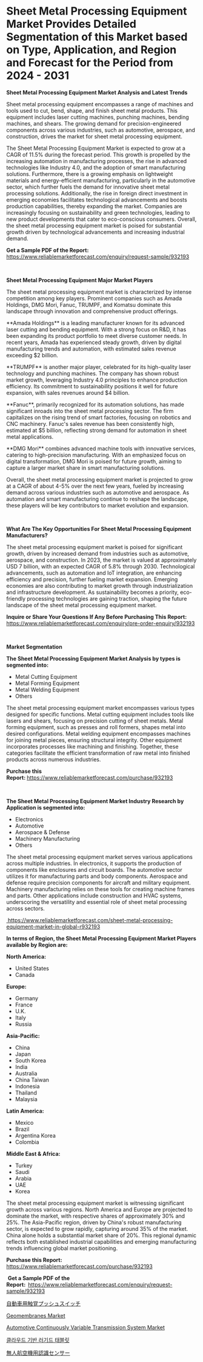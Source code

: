 <p><h1>Sheet Metal Processing Equipment Market Provides Detailed Segmentation of this Market based on Type, Application, and Region and Forecast for the Period from 2024 - 2031</h1></p><p><strong>Sheet Metal Processing Equipment Market Analysis and Latest Trends</strong></p>
<p><p>Sheet metal processing equipment encompasses a range of machines and tools used to cut, bend, shape, and finish sheet metal products. This equipment includes laser cutting machines, punching machines, bending machines, and shears. The growing demand for precision-engineered components across various industries, such as automotive, aerospace, and construction, drives the market for sheet metal processing equipment.</p><p>The Sheet Metal Processing Equipment Market is expected to grow at a CAGR of 11.5% during the forecast period. This growth is propelled by the increasing automation in manufacturing processes, the rise in advanced technologies like Industry 4.0, and the adoption of smart manufacturing solutions. Furthermore, there is a growing emphasis on lightweight materials and energy-efficient manufacturing, particularly in the automotive sector, which further fuels the demand for innovative sheet metal processing solutions. Additionally, the rise in foreign direct investment in emerging economies facilitates technological advancements and boosts production capabilities, thereby expanding the market. Companies are increasingly focusing on sustainability and green technologies, leading to new product developments that cater to eco-conscious consumers. Overall, the sheet metal processing equipment market is poised for substantial growth driven by technological advancements and increasing industrial demand.</p></p>
<p><strong>Get a Sample PDF of the Report:&nbsp;</strong> <a href="https://www.reliablemarketforecast.com/enquiry/request-sample/932193">https://www.reliablemarketforecast.com/enquiry/request-sample/932193</a></p>
<p>&nbsp;</p>
<p><strong>Sheet Metal Processing Equipment Major Market Players</strong></p>
<p><p>The sheet metal processing equipment market is characterized by intense competition among key players. Prominent companies such as Amada Holdings, DMG Mori, Fanuc, TRUMPF, and Komatsu dominate this landscape through innovation and comprehensive product offerings.</p><p>**Amada Holdings** is a leading manufacturer known for its advanced laser cutting and bending equipment. With a strong focus on R&D, it has been expanding its product portfolio to meet diverse customer needs. In recent years, Amada has experienced steady growth, driven by digital manufacturing trends and automation, with estimated sales revenue exceeding $2 billion.</p><p>**TRUMPF** is another major player, celebrated for its high-quality laser technology and punching machines. The company has shown robust market growth, leveraging Industry 4.0 principles to enhance production efficiency. Its commitment to sustainability positions it well for future expansion, with sales revenues around $4 billion.</p><p>**Fanuc**, primarily recognized for its automation solutions, has made significant inroads into the sheet metal processing sector. The firm capitalizes on the rising trend of smart factories, focusing on robotics and CNC machinery. Fanuc's sales revenue has been consistently high, estimated at $5 billion, reflecting strong demand for automation in sheet metal applications.</p><p>**DMG Mori** combines advanced machine tools with innovative services, catering to high-precision manufacturing. With an emphasized focus on digital transformation, DMG Mori is poised for future growth, aiming to capture a larger market share in smart manufacturing solutions.</p><p>Overall, the sheet metal processing equipment market is projected to grow at a CAGR of about 4-5% over the next few years, fueled by increasing demand across various industries such as automotive and aerospace. As automation and smart manufacturing continue to reshape the landscape, these players will be key contributors to market evolution and expansion.</p></p>
<p>&nbsp;</p>
<p><strong>What Are The Key Opportunities For Sheet Metal Processing Equipment Manufacturers?</strong></p>
<p><p>The sheet metal processing equipment market is poised for significant growth, driven by increased demand from industries such as automotive, aerospace, and construction. In 2023, the market is valued at approximately USD 7 billion, with an expected CAGR of 5.8% through 2030. Technological advancements, such as automation and IoT integration, are enhancing efficiency and precision, further fueling market expansion. Emerging economies are also contributing to market growth through industrialization and infrastructure development. As sustainability becomes a priority, eco-friendly processing technologies are gaining traction, shaping the future landscape of the sheet metal processing equipment market.</p></p>
<p><strong>Inquire or Share Your Questions If Any Before Purchasing This Report:</strong> <a href="https://www.reliablemarketforecast.com/enquiry/pre-order-enquiry/932193">https://www.reliablemarketforecast.com/enquiry/pre-order-enquiry/932193</a></p>
<p>&nbsp;</p>
<p><strong>Market Segmentation</strong></p>
<p><strong>The Sheet Metal Processing Equipment Market Analysis by types is segmented into:</strong></p>
<p><ul><li>Metal Cutting Equipment</li><li>Metal Forming Equipment</li><li>Metal Welding Equipment</li><li>Others</li></ul></p>
<p><p>The sheet metal processing equipment market encompasses various types designed for specific functions. Metal cutting equipment includes tools like lasers and shears, focusing on precision cutting of sheet metals. Metal forming equipment, such as presses and roll formers, shapes metal into desired configurations. Metal welding equipment encompasses machines for joining metal pieces, ensuring structural integrity. Other equipment incorporates processes like machining and finishing. Together, these categories facilitate the efficient transformation of raw metal into finished products across numerous industries.</p></p>
<p><strong>Purchase this Report:&nbsp;</strong><a href="https://www.reliablemarketforecast.com/purchase/932193">https://www.reliablemarketforecast.com/purchase/932193</a></p>
<p>&nbsp;</p>
<p><strong>The Sheet Metal Processing Equipment Market Industry Research by Application is segmented into:</strong></p>
<p><ul><li>Electronics</li><li>Automotive</li><li>Aerospace & Defense</li><li>Machinery Manufacturing</li><li>Others</li></ul></p>
<p><p>The sheet metal processing equipment market serves various applications across multiple industries. In electronics, it supports the production of components like enclosures and circuit boards. The automotive sector utilizes it for manufacturing parts and body components. Aerospace and defense require precision components for aircraft and military equipment. Machinery manufacturing relies on these tools for creating machine frames and parts. Other applications include construction and HVAC systems, underscoring the versatility and essential role of sheet metal processing across sectors.</p></p>
<p><a href="https://www.reliablemarketforecast.com/sheet-metal-processing-equipment-market-in-global-r932193">&nbsp;https://www.reliablemarketforecast.com/sheet-metal-processing-equipment-market-in-global-r932193</a></p>
<p><strong>In terms of Region, the Sheet Metal Processing Equipment Market Players available by Region are:</strong></p>
<p>
    <p> <strong> North America: </strong>
        <ul>
            <li>United States</li>
            <li>Canada</li>
        </ul>
        </p> 
    <p> <strong> Europe: </strong>
        <ul>
            <li>Germany</li>
            <li>France</li>
            <li>U.K.</li>
            <li>Italy</li>
            <li>Russia</li>
        </ul>
        </p> 
    <p> <strong> Asia-Pacific: </strong>
        <ul>
            <li>China</li>
            <li>Japan</li>
            <li>South Korea</li>
            <li>India</li>
            <li>Australia</li>
            <li>China Taiwan</li>
            <li>Indonesia</li>
            <li>Thailand</li>
            <li>Malaysia</li>
        </ul>
        </p> 
    <p> <strong> Latin America: </strong>
        <ul>
            <li>Mexico</li>
            <li>Brazil</li>
            <li>Argentina Korea</li>
            <li>Colombia</li>
        </ul>
        </p> 
    <p> <strong> Middle East & Africa: </strong>
        <ul>
            <li>Turkey</li>
            <li>Saudi</li>
            <li>Arabia</li>
            <li>UAE</li>
            <li>Korea</li>
        </ul>
    </p>
    </p>
<p><p>The sheet metal processing equipment market is witnessing significant growth across various regions. North America and Europe are projected to dominate the market, with respective shares of approximately 30% and 25%. The Asia-Pacific region, driven by China's robust manufacturing sector, is expected to grow rapidly, capturing around 35% of the market. China alone holds a substantial market share of 20%. This regional dynamic reflects both established industrial capabilities and emerging manufacturing trends influencing global market positioning.</p></p>
<p><strong>Purchase this Report: </strong><a href="https://www.reliablemarketforecast.com/purchase/932193">https://www.reliablemarketforecast.com/purchase/932193</a></p>
<p>&nbsp;<strong>Get a Sample PDF of the Report:&nbsp;&nbsp;</strong><a href="https://www.reliablemarketforecast.com/enquiry/request-sample/932193">https://www.reliablemarketforecast.com/enquiry/request-sample/932193</a></p>
<p><strong></strong></p>
<p><p><a href="https://medium.com/@opalkilback2023/automotive-tactile-push-switches-market-%E3%81%AE%E3%82%B0%E3%83%AD%E3%83%BC%E3%83%90%E3%83%AB%E5%B8%82%E5%A0%B4%E6%A6%82%E8%A6%81%E3%81%AF-%E4%B8%96%E7%95%8C%E3%81%8A%E3%82%88%E3%81%B3%E4%B8%BB%E8%A6%81%E5%B8%82%E5%A0%B4%E3%81%AB%E3%81%8A%E3%81%91%E3%82%8B%E6%A5%AD%E7%95%8C%E3%81%AB%E5%BD%B1%E9%9F%BF%E3%82%92%E4%B8%8E%E3%81%88%E3%82%8B%E4%B8%BB%E8%A6%81%E3%81%AA%E3%83%88%E3%83%AC%E3%83%B3%E3%83%89%E3%81%AB%E3%81%A4%E3%81%84%E3%81%A6-%E7%8B%AC%E8%87%AA%E3%81%AE%E8%A6%96%E7%82%B9%E3%82%92%E6%8F%90%E4%BE%9B%E3%81%97%E3%81%BE%E3%81%99-06fd3ab588a9">自動車用触覚プッシュスイッチ</a></p><p><a href="https://medium.com/@rpaviat04v/the-global-market-overview-of-the-geomembranes-market-provides-a-unique-perspective-on-the-key-8dcec7e52c71">Geomembranes Market</a></p><p><a href="https://issuu.com/reportprime-2/docs/automotive-continuously-variable-tr_6a4054d29fc57d">Automotive Continuously Variable Transmission System Market</a></p><p><a href="https://medium.com/@zlpjbqkb72/cloud-based-rugged-tablets-market-%EC%9D%98-%EA%B8%80%EB%A1%9C%EB%B2%8C-%EC%8B%9C%EC%9E%A5-%EA%B0%9C%EC%9A%94%EB%8A%94-%EC%A0%84-%EC%84%B8%EA%B3%84-%EB%B0%8F-%EC%A3%BC%EC%9A%94-%EC%8B%9C%EC%9E%A5%EC%9D%98-%EC%82%B0%EC%97%85%EC%97%90-%EC%98%81%ED%96%A5%EC%9D%84-%EB%AF%B8%EC%B9%98%EB%8A%94-%EC%A3%BC%EC%9A%94-%ED%8A%B8%EB%A0%8C%EB%93%9C%EC%97%90-%EB%8C%80%ED%95%9C-%EB%8F%85%ED%8A%B9%ED%95%9C-%EA%B4%80%EC%A0%90%EC%9D%84-%EC%A0%9C%EA%B3%B5%ED%95%A9%EB%8B%88%EB%8B%A4-ac507a0e950d">클라우드 기반 러기드 태블릿</a></p><p><a href="https://medium.com/@opalkilback2023/perception-sensor-for-uavs-market-%E3%81%AE%E3%82%B0%E3%83%AD%E3%83%BC%E3%83%90%E3%83%AB%E5%B8%82%E5%A0%B4%E6%A6%82%E8%A6%81%E3%81%AF-%E4%B8%96%E7%95%8C%E3%81%8A%E3%82%88%E3%81%B3%E4%B8%BB%E8%A6%81%E5%B8%82%E5%A0%B4%E3%81%AB%E3%81%8A%E3%81%91%E3%82%8B%E6%A5%AD%E7%95%8C%E3%81%AB%E5%BD%B1%E9%9F%BF%E3%82%92%E4%B8%8E%E3%81%88%E3%82%8B%E4%B8%BB%E8%A6%81%E3%81%AA%E3%83%88%E3%83%AC%E3%83%B3%E3%83%89%E3%81%AB%E3%81%A4%E3%81%84%E3%81%A6-%E7%8B%AC%E8%87%AA%E3%81%AE%E8%A6%96%E7%82%B9%E3%82%92%E6%8F%90%E4%BE%9B%E3%81%97%E3%81%BE%E3%81%99-51e4c8ec072f">無人航空機用認識センサー</a></p></p>
